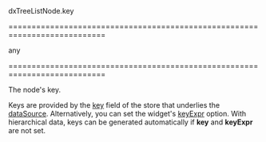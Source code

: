 <!--id-->dxTreeListNode.key<!--/id-->
===========================================================================
<!--type-->any<!--/type-->
===========================================================================

<!--shortDescription-->
The node's key.
<!--/shortDescription-->

<!--fullDescription-->
Keys are provided by the [key](/Documentation/ApiReference/Data_Layer/CustomStore/Configuration/#key) field of the store that underlies the [dataSource](/Documentation/ApiReference/UI_Widgets/dxTreeList/Configuration/#dataSource). Alternatively, you can set the widget's [keyExpr](/Documentation/ApiReference/UI_Widgets/dxTreeList/Configuration/#keyExpr) option. With hierarchical data, keys can be generated automatically if **key** and **keyExpr** are not set.
<!--/fullDescription-->